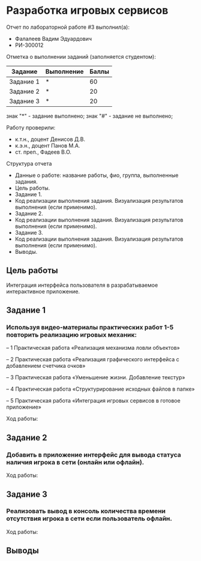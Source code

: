 # Разработка игровых сервисов
Отчет по лабораторной работе #3 выполнил(а):
- Фалалеев Вадим Эдуардович
- РИ-300012

Отметка о выполнении заданий (заполняется студентом):

| Задание | Выполнение | Баллы |
| ------ | ------ | ------ |
| Задание 1 | * | 60 |
| Задание 2 | * | 20 |
| Задание 3 | * | 20 |

знак "*" - задание выполнено; знак "#" - задание не выполнено;

Работу проверили:
- к.т.н., доцент Денисов Д.В.
- к.э.н., доцент Панов М.А.
- ст. преп., Фадеев В.О.

Структура отчета

- Данные о работе: название работы, фио, группа, выполненные задания.
- Цель работы.
- Задание 1.
- Код реализации выполнения задания. Визуализация результатов выполнения (если применимо).
- Задание 2.
- Код реализации выполнения задания. Визуализация результатов выполнения (если применимо).
- Задание 3.
- Код реализации выполнения задания. Визуализация результатов выполнения (если применимо).
- Выводы.

## Цель работы
Интеграция интерфейса пользователя в разрабатываемое интерактивное приложение.

## Задание 1
### Используя видео-материалы практических работ 1-5 повторить реализацию игровых механик:
– 1 Практическая работа «Реализация механизма ловли объектов»

– 2 Практическая работа «Реализация графического интерфейса с
добавлением счетчика очков»

– 3 Практическая работа «Уменьшение жизни. Добавление текстур»

– 4 Практическая работа «Структурирование исходных файлов в папке»

– 5 Практическая работа «Интеграция игровых сервисов в готовое
приложение»

Ход работы:


## Задание 2
### Добавить в приложение интерфейс для вывода статуса наличия игрока в сети (онлайн или офлайн).

Ход работы:


## Задание 3
### Реализовать вывод в консоль количества времени отсутствия игрока в сети если пользователь офлайн.

Ход работы:


## Выводы
